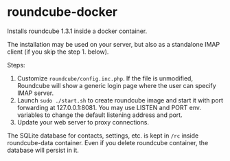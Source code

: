 roundcube-docker
================

Installs roundcube 1.3.1 inside a docker container.

The installation may be used on your server, but also as a standalone
IMAP client (if you skip the step 1. below).

Steps:

  1. Customize `roundcube/config.inc.php`. If the file is unmodified,
Roundcube will show a generic login page where the user can
specify IMAP server.
  2. Launch `sudo ./start.sh` to create roundcube image and start
it with port forwarding at 127.0.0.1:8081. You may use LISTEN and PORT env.
variables to change the default listening address and port.
  3. Update your web server to proxy connections.

The SQLite database for contacts, settings, etc. is kept
in `/rc` inside roundcube-data container. Even if you delete
roundcube container, the database will persist in it.
